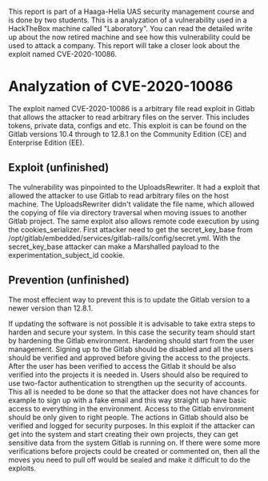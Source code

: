 This report is part of a Haaga-Helia UAS security management course and is done by two students. This is a analyzation of a vulnerability used in a HackTheBox machine called "Laboratory". 
You can read the detailed write up about the now retired machine and see how this vulnerability could be used to attack a company. This report will take a closer look about the exploit named CVE-2020-10086.

# Analyzation of CVE-2020-10086
The exploit named CVE-2020-10086 is a arbitrary file read exploit in Gitlab that allows the attacker to read arbitrary files on the server. This includes tokens, private data, configs and etc.
This exploit is can be found on the Gitlab versions 10.4 through to 12.8.1 on the Community Edition (CE) and Enterprise Edition (EE).

## Exploit (unfinished)
The vulnerability was pinpointed to the UploadsRewriter. 
It had a exploit that allowed the attacker to use Gitlab to read arbitrary files on the host machine.
The UploadsRewriter didn't validate the file name, which allowed the copying of file via directory traversal when moving issues to another Gitlab project.
The same exploit also allows remote code execution by using the cookies_serializer. First attacker need to get the secret_key_base from /opt/gitlab/embedded/services/gitlab-rails/config/secret.yml. With the secret_key_base attacker can make a Marshalled payload to the experimentation_subject_id cookie. 
## Prevention (unfinished)
The most effecient way to prevent this is to update the Gitlab version to a newer version than 12.8.1. 

If updating the software is not possible it is advisable to take extra steps to harden and secure your system. 
In this case the security team should start by hardening the Gitlab environment.
Hardening should start from the user management. Signing up to the Gitlab should be disabled and all the users should be verified and approved before giving the access to the projects. 
After the user has been verified to access the Gitlab it should be also verified into the projects it is needed in. Users should also be required to use two-factor authentication to strengthen up the security of accounts.
This all is needed to be done so that the attacker does not have chances for example to sign up with a fake email and this way straight up have basic access to everything in the environment. Access to the Gitlab environment should be only given to right people. 
The actions in Gitlab should also be verified and logged for security purposes. 
In this exploit if the attacker can get into the system and start creating their own projects, they can get sensitive data from the system Gitlab is running on. If there were some more verifications before projects could be created or commented on, then all the moves you need to pull off would be sealed and make it difficult to do the exploits.
